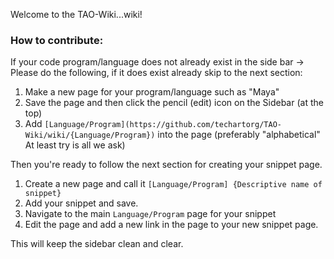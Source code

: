 Welcome to the TAO-Wiki...wiki!

### How to contribute:

If your code program/language does not already exist in the side bar ->
Please do the following, if it does exist already skip to the next section:
1. Make a new page for your program/language such as "Maya"
2. Save the page and then click the pencil (edit) icon on the Sidebar (at the top) 
3. Add `[Language/Program](https://github.com/techartorg/TAO-Wiki/wiki/{Language/Program})` into the page (preferably "alphabetical" At least try is all we ask)

Then you're ready to follow the next section for creating your snippet page.
1. Create a new page and call it `[Language/Program] {Descriptive name of snippet}`
2. Add your snippet and save.
3. Navigate to the main `Language/Program` page for your snippet
4. Edit the page and add a new link in the page to your new snippet page.

This will keep the sidebar clean and clear.